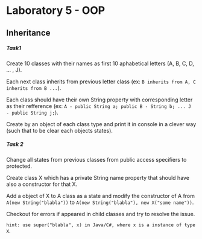 # Laboratory 5 - OOP

## Inheritance

##### Task1

Create 10 classes with their names as first 10 aphabetical letters (A, B, C, D, ... , J).

Each next class inherits from previous letter class (ex: `B inherits from A, C inherits from B ...`).

Each class should have their own String property with corresponding letter as their refference (ex: `A - public String a; public B - String b; ... J - public String j;`).

Create by an object of each class type and print it in console in a clever way (such that to be clear each objects states).

##### Task 2 

Change all states from previous classes from public access specifiers to protected.

Create class X which has a private String name property that should have also a constructor for that X.

Add a object of X to A class as a state and modify the constructor of A from `A(new String("blabla"))` to `A(new String("blabla"), new X("some name"))`.

Checkout for errors if appeared in child classes and try to resolve the issue.

`hint: use super("blabla", x) in Java/C#, where x is a instance of type X`.